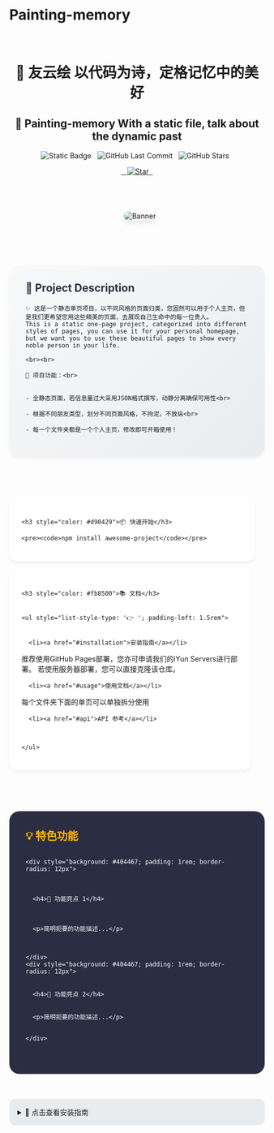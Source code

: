 # Painting-memory  

<div align="center">  

# 🚀 友云绘 以代码为诗，定格记忆中的美好
## 🚀 Painting-memory With a static file, talk about the dynamic past

![Static Badge](https://img.shields.io/badge/Version-1.0.0-blue?style=for-the-badge&color=20c997)  
![GitHub Last Commit](https://img.shields.io/github/last-commit/iheye/Painting-memory?style=for-the-badge&color=fd7e14)  
![GitHub Stars](https://img.shields.io/github/stars/iheye/Painting-memory?style=for-the-badge&color=ffd43b)  

<a href="https://github.com/iheye/Painting-memory/stargazers">  
  <img src="https://img.shields.io/github/stars/iheye/Painting-memory?style=social" alt="Star">  
</a>

</div>  

<div align="center" style="margin: 40px 0">  
  <img src="https://via.placeholder.com/800x400.png?text=Project+Showcase" alt="Banner" style="border-radius: 20px; box-shadow: 0 4px 12px rgba(0,0,0,0.1);">


</div>  

<div style="background: linear-gradient(135deg, #f8f9fa 0%, #e9ecef 100%); padding: 2rem; border-radius: 20px; margin: 2rem 0; box-shadow: 0 4px 6px rgba(0,0,0,0.05);">


  <h2 style="color: #2b2d42; margin-top: 0">🌟 Project Description</h2>


  <p style="color: #4a4e69; line-height: 1.6; font-size: 1.1rem;">


    ✨ 这是一个静态单页项目，以不同风格的页面归类，您固然可以用于个人主页，但是我们更希望您用这些精美的页面，去展现自己生命中的每一位贵人。
    This is a static one-page project, categorized into different styles of pages, you can use it for your personal homepage, but we want you to use these beautiful pages to show every noble person in your life.

    <br><br> 
    
    🎨 项目功能：<br>


    - 全静态页面，若信息量过大采用JSON格式撰写，动静分离确保可用性<br>

    - 根据不同朋友类型，划分不同页面风格，不拘泥，不放纵<br>

    - 每一个文件夹都是一个个人主页，修改即可开箱使用！

  </p>
</div> 

<div style="display: flex; gap: 1rem; flex-wrap: wrap; justify-content: center; margin: 2rem 0">

  <div style="background: white; padding: 1.5rem; border-radius: 15px; flex: 1 1 300px; box-shadow: 0 4px 6px rgba(0,0,0,0.05);">

    <h3 style="color: #d90429">📦 快速开始</h3>

    <pre><code>npm install awesome-project</code></pre> 
  </div> 
  
  <div style="background: white; padding: 1.5rem; border-radius: 15px; flex: 1 1 300px; box-shadow: 0 4px 6px rgba(0,0,0,0.05);">


    <h3 style="color: #fb8500">📚 文档</h3>


    <ul style="list-style-type: '👉 '; padding-left: 1.5rem">


      <li><a href="#installation">安装指南</a></li>
      
推荐使用GitHub Pages部署，您亦可申请我们的iYun Servers进行部署。
若使用服务器部署，您可以直接克隆该仓库。

      <li><a href="#usage">使用文档</a></li>
      
每个文件夹下面的单页可以单独拆分使用

      <li><a href="#api">API 参考</a></li>



    </ul>   
  </div>   
</div>   

<div style="background: #2b2d42; color: white; padding: 2rem; border-radius: 20px; margin: 2rem 0">



  <h2 style="color: #ffb703; margin-top: 0">💡 特色功能</h2>



  <div style="display: grid; grid-template-columns: repeat(auto-fit, minmax(250px, 1fr)); gap: 1.5rem">



    <div style="background: #404467; padding: 1rem; border-radius: 12px">



      <h4>🎯 功能亮点 1</h4>



      <p>简明扼要的功能描述...</p>



    </div>  
    <div style="background: #404467; padding: 1rem; border-radius: 12px">


      <h4>🌈 功能亮点 2</h4>


      <p>简明扼要的功能描述...</p>


    </div> 
  </div> 
</div> 

<details> 
  <summary style="cursor: pointer; background: #e9ecef; padding: 1rem; border-radius: 12px">📌 点击查看安装指南</summary>
  <div style="margin-top: 1rem; background: white; padding: 1.5rem; border-radius: 12px">
    <!-- 安装指南内容 -->
  </div>
</details>
